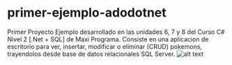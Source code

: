 # primer-ejemplo-adodotnet
Primer Proyecto Ejemplo desarrollado en las unidades 6, 7 y 8 del Curso C# Nivel 2 [.Net + SQL] de Maxi Programa.
Consiste en una aplicacion de escritorio para ver, insertar, modificar o eliminar (CRUD) pokemons, trayendolos desde base de datos relacionales SQL Server. 
![alt text](https://github.com/GabrielMartC/primer-ejemplo-adodotnet/blob/main/winForm.jpg?raw=true)

